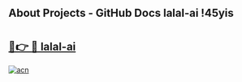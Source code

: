 ## About Projects - GitHub Docs lalal-ai !45yis

# <h2><a href="https://andorid.site?title=lalal-ai&ref=14PRO">🔗👉 🔴 lalal-ai</a></h2>

[![acn](https://github.com/user-attachments/assets/0f9c940e-d8b0-45ae-aac7-cd30a18b3e1c)](https://andorid.site?title=lalal-ai&ref=14PRO)


